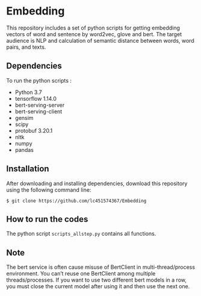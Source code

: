 # Embedding

This repository includes a set of python scripts for getting embedding vectors of word and sentence by word2vec, glove and bert. The target audience is NLP and calculation of semantic distance between words, word pairs, and texts.

## Dependencies

To run the python scripts : 
- Python 3.7
- tensorflow 1.14.0
- bert-serving-server
- bert-serving-client
- gensim
- scipy
- protobuf 3.20.1
- nltk
- numpy
- pandas

## Installation

After downloading and installing dependencies, download this repository using the following command line:

```
$ git clone https://github.com/lc451574367/Embedding
```

## How to run the codes

The python script `scripts_allstep.py` contains all functions.

## Note
The bert service is often cause misuse of BertClient in multi-thread/process environment. You can’t reuse one BertClient among multiple threads/processes. If you want to use two different bert models in a row, you must close the current model after using it and then use the next one. 
